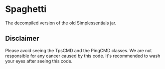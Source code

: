 # Spaghetti
The decompiled version of the old Simplessentials jar.
## Disclaimer
Please avoid seeing the TpsCMD and the PingCMD classes. We are not responsible for any cancer caused by this code.
It's recommended to wash your eyes after seeing this code.
